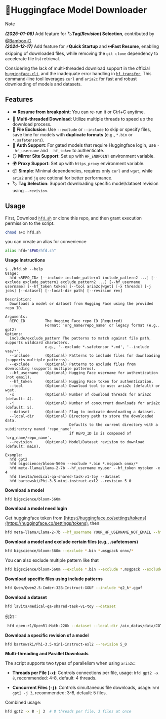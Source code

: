 # 🤗Huggingface Model Downloader

> [!Note]  
> ***(2025-01-08)*** Add feature for 🏷️**Tag(***Revision***) Selection**, contributed by [@Bamboo-D](https://gist.github.com/Bamboo-D/8875a46c8d201af221b631f1936f6fff).  
> ***(2024-12-17)*** Add feature for ⚡**Quick Startup** and ⏭️**Fast Resume**, enabling skipping of downloaded files, while removing the `git clone` dependency to accelerate file list retrieval.  

Considering the lack of multi-threaded download support in the official [`huggingface-cli`](https://huggingface.co/docs/huggingface_hub/guides/download#download-from-the-cli), and the inadequate error handling in [`hf_transfer`](https://github.com/huggingface/hf_transfer), This command-line tool leverages `curl` and `aria2c` for fast and robust downloading of models and datasets.

## Features
- ⏯️ **Resume from breakpoint**: You can re-run it or Ctrl+C anytime.
- 🚀 **Multi-threaded Download**: Utilize multiple threads to speed up the download process.
- 🚫 **File Exclusion**: Use `--exclude` or `--include` to skip or specify files, save time for models with **duplicate formats** (e.g., `*.bin` or `*.safetensors`).
- 🔐 **Auth Support**: For gated models that require Huggingface login, use `--hf_username` and `--hf_token` to authenticate.
- 🪞 **Mirror Site Support**: Set up with `HF_ENDPOINT` environment variable.
- 🌍 **Proxy Support**: Set up with `https_proxy` environment variable.
- 📦 **Simple**: Minimal dependencies, requires only `curl` and `wget`, while `aria2` and `jq` are optional for better performance.
- 🏷️ **Tag Selection**: Support downloading specific model/dataset revision using `--revision`.

## Usage
First, Download [`hfd.sh`](#file-hfd-sh) or clone this repo, and then grant execution permission to the script.
```bash
chmod a+x hfd.sh
```

you can create an alias for convenience
```bash
alias hfd="$PWD/hfd.sh"
```

**Usage Instructions**
```
$ ./hfd.sh --help
Usage:
  hfd <REPO_ID> [--include include_pattern1 include_pattern2 ...] [--exclude exclude_pattern1 exclude_pattern2 ...] [--hf_username username] [--hf_token token] [--tool aria2c|wget] [-x threads] [-j jobs] [--dataset] [--local-dir path] [--revision rev]

Description:
  Downloads a model or dataset from Hugging Face using the provided repo ID.

Arguments:
  REPO_ID         The Hugging Face repo ID (Required)
                  Format: 'org_name/repo_name' or legacy format (e.g., gpt2)
Options:
  include/exclude_pattern The patterns to match against file path, supports wildcard characters.
                  e.g., '--exclude *.safetensor *.md', '--include vae/*'.
  --include       (Optional) Patterns to include files for downloading (supports multiple patterns).
  --exclude       (Optional) Patterns to exclude files from downloading (supports multiple patterns).
  --hf_username   (Optional) Hugging Face username for authentication (not email).
  --hf_token      (Optional) Hugging Face token for authentication.
  --tool          (Optional) Download tool to use: aria2c (default) or wget.
  -x              (Optional) Number of download threads for aria2c (default: 4).
  -j              (Optional) Number of concurrent downloads for aria2c (default: 5).
  --dataset       (Optional) Flag to indicate downloading a dataset.
  --local-dir     (Optional) Directory path to store the downloaded data.
                             Defaults to the current directory with a subdirectory named 'repo_name'
                             if REPO_ID is is composed of 'org_name/repo_name'.
  --revision      (Optional) Model/Dataset revision to download (default: main).

Example:
  hfd gpt2
  hfd bigscience/bloom-560m --exclude *.bin *.msgpack onnx/*
  hfd meta-llama/Llama-2-7b --hf_username myuser --hf_token mytoken -x 4
  hfd lavita/medical-qa-shared-task-v1-toy --dataset
  hfd bartowski/Phi-3.5-mini-instruct-exl2 --revision 5_0
```
**Download a model**
```
hfd bigscience/bloom-560m
```

**Download a model need login**

Get huggingface token from [https://huggingface.co/settings/tokens](https://huggingface.co/settings/tokens), then
```bash
hfd meta-llama/Llama-2-7b --hf_username YOUR_HF_USERNAME_NOT_EMAIL --hf_token YOUR_HF_TOKEN
```
**Download a model and exclude certain files (e.g., .safetensors)**


```bash
hfd bigscience/bloom-560m --exclude *.bin *.msgpack onnx/*
```
You can also exclude multiple pattern like that
```bash
hfd bigscience/bloom-560m --exclude *.bin --exclude *.msgpack --exclude onnx/*
```

**Download specific files using include patterns**
```bash
hfd Qwen/Qwen2.5-Coder-32B-Instruct-GGUF --include *q2_k*.gguf
```

**Download a dataset**
```bash
hfd lavita/medical-qa-shared-task-v1-toy --dataset
```
例如：
```bash
 hfd open-r1/OpenR1-Math-220k --dataset --local-dir /aix_datas/data/COT/OpenR1-Math-220k --include "*default*" "*extended*"
```

**Download a specific revision of a model**
```bash
hfd bartowski/Phi-3.5-mini-instruct-exl2 --revision 5_0
```

**Multi-threading and Parallel Downloads**

The script supports two types of parallelism when using `aria2c`:

- **Threads per File (`-x`)**: Controls connections per file, usage: `hfd gpt2 -x 8`, recommended: 4-8, default: 4 threads.

- **Concurrent Files (`-j`)**: Controls simultaneous file downloads, usage: `hfd gpt2 -j 3`, recommended: 3-8, default: 5 files. 

Combined usage:
```bash
hfd gpt2 -x 8 -j 3  # 8 threads per file, 3 files at once
```